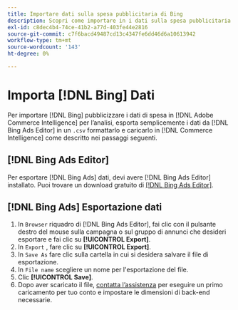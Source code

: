 ```yaml
---
title: Importare dati sulla spesa pubblicitaria di Bing
description: Scopri come importare in i dati sulla spesa pubblicitaria di Bing [!DNL Commerce Intelligence] per l'analisi.
exl-id: c8dec4b4-74ce-41b2-a77d-403fe44e2816
source-git-commit: c7f6bacd49487cd13c4347fe6dd46d6a10613942
workflow-type: tm+mt
source-wordcount: '143'
ht-degree: 0%

---
```


# Importa [!DNL Bing] Dati

Per importare [!DNL Bing] pubblicizzare i dati di spesa in [!DNL Adobe Commerce Intelligence] per l’analisi, esporta semplicemente i dati da [!DNL Bing Ads Editor] in un `.csv` formattarlo e caricarlo in [!DNL Commerce Intelligence] come descritto nei passaggi seguenti.

## [!DNL Bing Ads Editor]

Per esportare [!DNL Bing Ads] dati, devi avere [!DNL Bing Ads Editor] installato. Puoi trovare un download gratuito di [[!DNL Bing Ads Editor]](https://about.ads.microsoft.com/en-us/solutions/tools/editor).

## [!DNL Bing Ads] Esportazione dati

1. In `Browser` riquadro di [!DNL Bing Ads Editor], fai clic con il pulsante destro del mouse sulla campagna o sul gruppo di annunci che desideri esportare e fai clic su **[!UICONTROL Export]**.
1. In `Export` , fare clic su **[!UICONTROL Export]**.
1. In `Save As` fare clic sulla cartella in cui si desidera salvare il file di esportazione.
1. In `File name` scegliere un nome per l&#39;esportazione del file.
1. Clic **[!UICONTROL Save]**.
1. Dopo aver scaricato il file,  [contatta l’assistenza](https://experienceleague.adobe.com/docs/commerce-knowledge-base/kb/troubleshooting/miscellaneous/mbi-service-policies.html) per eseguire un primo caricamento per tuo conto e impostare le dimensioni di back-end necessarie.
